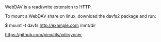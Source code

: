 WebDAV is a read/write extension to HTTP.

To mount a WebDAV share on linux, download the davfs2 package and run:

$ mount -t davfs http://example.com /mnt/dir

https://github.com/pimutils/vdirsyncer
